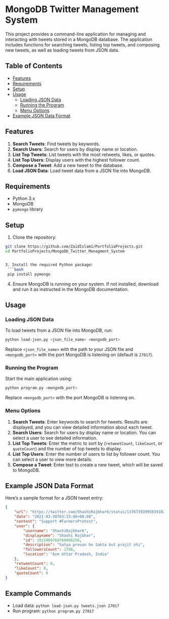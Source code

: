 
# MongoDB Twitter Management System

This project provides a command-line application for managing and interacting with tweets stored in a MongoDB database. The application includes functions for searching tweets, listing top tweets, and composing new tweets, as well as loading tweets from JSON data.

## Table of Contents

- [Features](#features)
- [Requirements](#requirements)
- [Setup](#setup)
- [Usage](#usage)
  - [Loading JSON Data](#loading-json-data)
  - [Running the Program](#running-the-program)
  - [Menu Options](#menu-options)
- [Example JSON Data Format](#example-json-data-format)

## Features

1. **Search Tweets**: Find tweets by keywords.
2. **Search Users**: Search for users by display name or location.
3. **List Top Tweets**: List tweets with the most retweets, likes, or quotes.
4. **List Top Users**: Display users with the highest follower count.
5. **Compose a Tweet**: Add a new tweet to the database.
6. **Load JSON Data**: Load tweet data from a JSON file into MongoDB.

## Requirements

- Python 3.x
- MongoDB
- `pymongo` library

## Setup

1. Clone the repository:
  ```bash
  git clone https://github.com/ZaidIslam1/PortfolioProjects.git
  cd PortfolioProjects/MongoDb_Twitter_Managment_System


3. Install the required Python package:
   ```bash
   pip install pymongo
   ```
4. Ensure MongoDB is running on your system. If not installed, download and run it as instructed in the MongoDB documentation.

## Usage

### Loading JSON Data

To load tweets from a JSON file into MongoDB, run:

```bash
python load-json.py <json_file_name> <mongodb_port>
```

Replace `<json_file_name>` with the path to your JSON file and `<mongodb_port>` with the port MongoDB is listening on (default is `27017`).

### Running the Program

Start the main application using:

```bash
python program.py <mongodb_port>
```

Replace `<mongodb_port>` with the port MongoDB is listening on.

### Menu Options

1. **Search Tweets**: Enter keywords to search for tweets. Results are displayed, and you can view detailed information about each tweet.
2. **Search Users**: Search for users by display name or location. You can select a user to see detailed information.
3. **List Top Tweets**: Enter the metric to sort by (`retweetCount`, `likeCount`, or `quoteCount`) and the number of top tweets to display.
4. **List Top Users**: Enter the number of users to list by follower count. You can select a user to view more details.
5. **Compose a Tweet**: Enter text to create a new tweet, which will be saved to MongoDB.

## Example JSON Data Format

Here’s a sample format for a JSON tweet entry:

```json
{
    "url": "https://twitter.com/ShashiRajbhar6/status/1376739399593910273",
    "date": "2021-03-30T03:33:46+00:00",
    "content": "Support #FarmersProtest",
    "user": {
        "username": "ShashiRajbhar6",
        "displayname": "Shashi Rajbhar",
        "id": 1015969769760096256,
        "description": "Satya presan ho Sakta but prajit nhi",
        "followersCount": 1788,
        "location": "Azm Uttar Pradesh, India"
    },
    "retweetCount": 0,
    "likeCount": 0,
    "quoteCount": 0
}
```

## Example Commands

- Load data: `python load-json.py tweets.json 27017`
- Run program: `python program.py 27017`

